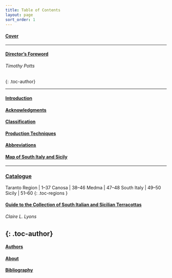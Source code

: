 ```yaml
---
title: Table of Contents
layout: page
sort_order: 1
---
```

#### [Cover](../)

---

#### [Director’s Foreword](../foreword/)

###### Timothy Potts
{: .toc-author}

---

#### [Introduction](../introduction/)

#### [Acknowledgments](../acknowledgments/)

#### [Classification](../classification/)

#### [Production Techniques](../production_techniques/)

#### [Abbreviations](../abbreviations/)

#### [Map of South Italy and Sicily](../map/)

---

### [Catalogue](../catalogue/)

Taranto Region | 1–37
Canosa | 38–46
Medma | 47–48
South Italy | 49–50
Sicily | 51–60
{: .toc-regions }


#### [Guide to the Collection of South Italian and Sicilian Terracottas](../guide/)

###### Claire L. Lyons
{: .toc-author}
---

#### [Authors](../authors/)

#### [About](../about/)

#### [Bibliography](../bibliography/)
